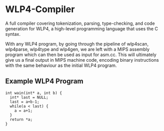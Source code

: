 # WLP4-Compiler

A full compiler covering tokenization, parsing, type-checking, and code generation for WLP4, a high-level programming
language that uses the C syntax.

With any WLP4 program, by going through the pipeline of wlp4scan, wlp4parse, wlp4type and wlp4gen, we are left with a MIPS assembly program which can then be used as input for asm.cc. This will ultimately give us a final output in MIPS machine code, encoding binary instructions with the same behaviour as the initial WLP4 program.

## Example WLP4 Program
```
int wain(int* a, int b) {
  int* last = NULL;
  last = a+b-1;
  while(a < last) {
    a = a+1;
  }
  return *a;
}
```
